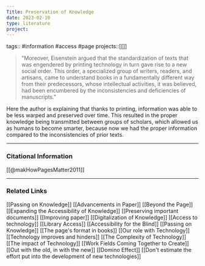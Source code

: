 ```yaml
---
Title: Preservation of Knowledge
date: 2023-02-10
type: literature
project:
---
```

tags:: #information #access #page
projects::[[]]

> "Moreover, Eisenstein argued that the standardization of texts that was engendered by printing technology in turn gave rise to a new social order. This order, a specialized group of writers, readers, and artisans, came to understand books in a fundamentally different way from their predecessors, whose intellectual activities, it was believed, had been encumbered by the inconsistencies and deficiencies of manuscripts."

Here the author is explaining that thanks to printing, information was able to be less warped and preserved over time. This resulted in the proper knowledge being transmitted between groups of scholars, which allowed us as humans to become smarter, because now we had the proper information compared to the inconsistencies of prior texts.

---
### Citational Information

[[@makHowPagesMatter2011]]

---

### Related Links

[[Passing on Knowledge]]
[[Advancements in Paper]]
[[Beyond the Page]]
[[Expanding the Accessibility of Knowledge]]
[[Preserving important documents]]
[[Improving paper]]
[[Digitalization of Knowledge]]
[[Access to technology]]
[[Library Access]]
[[Accessibility for the Blind]]
[[Passing on Knowledge]]
[[The page's format in books]]
[[Our role with Technology]]
[[Technology improves and hinders]]
[[The Complexity of Technology]]
[[The impact of Technology]]
[[Work Fields Coming Together to Create]]
[[Out with the old, in with the new]]
[[Domino Effect]]
[[Don't estimate the effort put into the development of new technologies]]